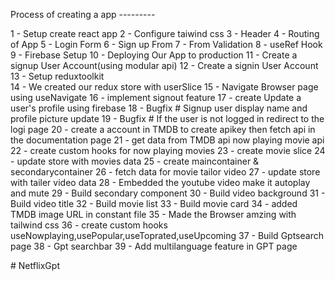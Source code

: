 
Process of creating a app ---------

1 - Setup create react app
2 - Configure taiwind css
3 - Header
4 - Routing of App
5 - Login Form
6 - Sign up From
7 - From Validation
8 - useRef Hook
9 - Firebase Setup
10 - Deploying Our App to production 
11 - Create a signup User Account(using modular api)
12 - Create a signin User Account
13 - Setup reduxtoolkit  
14 - We created our redux store with userSlice
15 - Navigate Browser page using useNavigate
16 - implement signout feature
17 - create Update a user's profile using firebase
18 - Bugfix # Signup user display name and profile picture update
19 - Bugfix # If the user is not logged in redirect to the logi page
20 - create a account in TMDB to create apikey then fetch api in the documentation page
21 - get data from TMDB api now playing movie api
22 - create custom hooks for now playing movies
23 - create movie slice
24 - update store with movies data
25 - create maincontainer & secondarycontainer
26 - fetch data for movie tailor video
27 - update store with tailer video data
28 - Embedded the youtube video make it autoplay and mute
29 - Build secondary component 
30 - Build video background 
31 - Build video title
32 - Build movie list
33 - Build movie card
34 - added TMDB image URL in constant file
35 - Made the Browser amzing with tailwind css
36 - create custom hooks useNowplaying,usePopular,useToprated,useUpcoming
37 - Build Gptsearch page
38 - Gpt searchbar
39 - Add multilanguage feature in GPT page

#   N e t f l i x G p t  
 